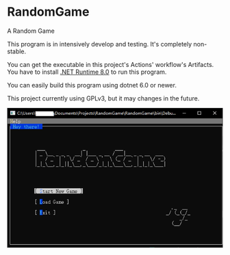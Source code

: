 # RandomGame

A Random Game

This program is in intensively develop and testing. It's completely non-stable.

You can get the executable in this project's Actions' workflow's Artifacts. You have to install [.NET Runtime 8.0](https://dotnet.microsoft.com/zh-cn/download/dotnet/8.0) to run this program.

You can easily build this program using dotnet 6.0 or newer.

This project currently using GPLv3, but it may changes in the future.

![a old screenshot](readme-1.png)
